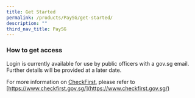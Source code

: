 ```yaml
---
title: Get Started
permalink: /products/PaySG/get-started/
description: ""
third_nav_title: PaySG
---
```

### **How to get access**
Login is currently available for use by public officers with a gov.sg email. Further details will be provided at a later date. 

For more information on [CheckFirst](https://www.checkfirst.gov.sg/), please refer to [https://www.checkfirst.gov.sg/](https://www.checkfirst.gov.sg/)